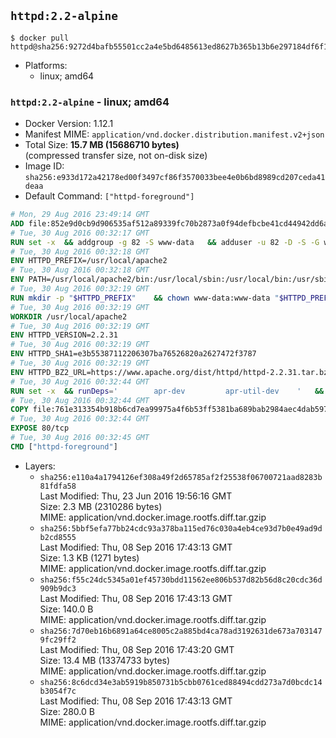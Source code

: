 ## `httpd:2.2-alpine`

```console
$ docker pull httpd@sha256:9272d4bafb55501cc2a4e5bd6485613ed8627b365b13b6e297184df6f1852d2c
```

-	Platforms:
	-	linux; amd64

### `httpd:2.2-alpine` - linux; amd64

-	Docker Version: 1.12.1
-	Manifest MIME: `application/vnd.docker.distribution.manifest.v2+json`
-	Total Size: **15.7 MB (15686710 bytes)**  
	(compressed transfer size, not on-disk size)
-	Image ID: `sha256:e933d172a42178ed00f3497cf86f3570033bee4e0b6bd8989cd207ceda41deaa`
-	Default Command: `["httpd-foreground"]`

```dockerfile
# Mon, 29 Aug 2016 23:49:14 GMT
ADD file:852e9d0cb9d906535af512a89339fc70b2873a0f94defbcbe41cd44942dd6ac8 in / 
# Tue, 30 Aug 2016 00:32:17 GMT
RUN set -x 	&& addgroup -g 82 -S www-data 	&& adduser -u 82 -D -S -G www-data www-data
# Tue, 30 Aug 2016 00:32:18 GMT
ENV HTTPD_PREFIX=/usr/local/apache2
# Tue, 30 Aug 2016 00:32:18 GMT
ENV PATH=/usr/local/apache2/bin:/usr/local/sbin:/usr/local/bin:/usr/sbin:/usr/bin:/sbin:/bin
# Tue, 30 Aug 2016 00:32:19 GMT
RUN mkdir -p "$HTTPD_PREFIX" 	&& chown www-data:www-data "$HTTPD_PREFIX"
# Tue, 30 Aug 2016 00:32:19 GMT
WORKDIR /usr/local/apache2
# Tue, 30 Aug 2016 00:32:19 GMT
ENV HTTPD_VERSION=2.2.31
# Tue, 30 Aug 2016 00:32:19 GMT
ENV HTTPD_SHA1=e3b55387112206307ba76526820a2627472f3787
# Tue, 30 Aug 2016 00:32:19 GMT
ENV HTTPD_BZ2_URL=https://www.apache.org/dist/httpd/httpd-2.2.31.tar.bz2
# Tue, 30 Aug 2016 00:32:44 GMT
RUN set -x 	&& runDeps=' 		apr-dev 		apr-util-dev 	' 	&& apk add --no-cache --virtual .build-deps 		$runDeps 		ca-certificates 		gcc 		gnupg 		libc-dev 		make 		openssl 		openssl-dev 		pcre-dev 		tar 		&& wget -O httpd.tar.bz2 "$HTTPD_BZ2_URL" 	&& echo "$HTTPD_SHA1 *httpd.tar.bz2" | sha1sum -c - 	&& wget -O httpd.tar.bz2.asc "$HTTPD_BZ2_URL.asc" 	&& export GNUPGHOME="$(mktemp -d)" 	&& gpg --keyserver ha.pool.sks-keyservers.net --recv-keys B1B96F45DFBDCCF974019235193F180AB55D9977 	&& gpg --batch --verify httpd.tar.bz2.asc httpd.tar.bz2 	&& rm -r "$GNUPGHOME" httpd.tar.bz2.asc 		&& mkdir -p src 	&& tar -xvf httpd.tar.bz2 -C src --strip-components=1 	&& rm httpd.tar.bz2 	&& cd src 		&& ./configure 		--prefix="$HTTPD_PREFIX" 		--enable-mods-shared=reallyall 	&& make -j"$(getconf _NPROCESSORS_ONLN)" 	&& make install 		&& cd .. 	&& rm -r src 		&& sed -ri 		-e 's!^(\s*CustomLog)\s+\S+!\1 /proc/self/fd/1!g' 		-e 's!^(\s*ErrorLog)\s+\S+!\1 /proc/self/fd/2!g' 		"$HTTPD_PREFIX/conf/httpd.conf" 		&& runDeps="$runDeps $( 		scanelf --needed --nobanner --recursive /usr/local 			| awk '{ gsub(/,/, "\nso:", $2); print "so:" $2 }' 			| sort -u 			| xargs -r apk info --installed 			| sort -u 	)" 	&& apk add --virtual .httpd-rundeps $runDeps 	&& apk del .build-deps
# Tue, 30 Aug 2016 00:32:44 GMT
COPY file:761e313354b918b6cd7ea99975a4f6b53ff5381ba689bab2984aec4dab597215 in /usr/local/bin/ 
# Tue, 30 Aug 2016 00:32:44 GMT
EXPOSE 80/tcp
# Tue, 30 Aug 2016 00:32:45 GMT
CMD ["httpd-foreground"]
```

-	Layers:
	-	`sha256:e110a4a1794126ef308a49f2d65785af2f25538f06700721aad8283b81fdfa58`  
		Last Modified: Thu, 23 Jun 2016 19:56:16 GMT  
		Size: 2.3 MB (2310286 bytes)  
		MIME: application/vnd.docker.image.rootfs.diff.tar.gzip
	-	`sha256:5bbf5efa77bb24cdc93a378ba115ed76c030a4eb4ce93d7b0e49ad9db2cd8555`  
		Last Modified: Thu, 08 Sep 2016 17:43:13 GMT  
		Size: 1.3 KB (1271 bytes)  
		MIME: application/vnd.docker.image.rootfs.diff.tar.gzip
	-	`sha256:f55c24dc5345a01ef45730bdd11562ee806b537d82b56d8c20cdc36d909b9dc3`  
		Last Modified: Thu, 08 Sep 2016 17:43:13 GMT  
		Size: 140.0 B  
		MIME: application/vnd.docker.image.rootfs.diff.tar.gzip
	-	`sha256:7d70eb16b6891a64ce8005c2a885bd4ca78ad3192631de673a7031479fc29ff2`  
		Last Modified: Thu, 08 Sep 2016 17:43:20 GMT  
		Size: 13.4 MB (13374733 bytes)  
		MIME: application/vnd.docker.image.rootfs.diff.tar.gzip
	-	`sha256:8c6dcd34e3ab5919b850731b5cbb0761ced88494cdd273a7d0bcdc14b3054f7c`  
		Last Modified: Thu, 08 Sep 2016 17:43:13 GMT  
		Size: 280.0 B  
		MIME: application/vnd.docker.image.rootfs.diff.tar.gzip
